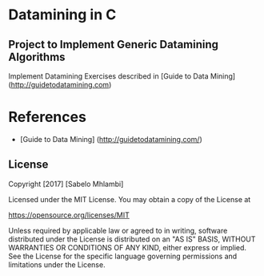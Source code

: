 # Datamining in C
## Project to Implement Generic Datamining Algorithms

Implement Datamining Exercises described in [Guide to Data Mining] (http://guidetodatamining.com) 

# References
 - [Guide to Data Mining] (http://guidetodatamining.com/)

## License

Copyright [2017] [Sabelo Mhlambi]

Licensed under the MIT License.
You may obtain a copy of the License at

https://opensource.org/licenses/MIT

Unless required by applicable law or agreed to in writing, software
distributed under the License is distributed on an "AS IS" BASIS, WITHOUT WARRANTIES OR CONDITIONS OF ANY KIND, either express or implied.
See the License for the specific language governing permissions and limitations under the License.

